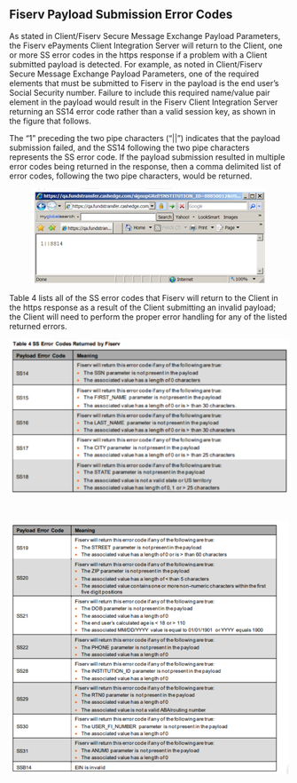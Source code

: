 
## Fiserv Payload Submission Error Codes

As stated in Client/Fiserv Secure Message Exchange Payload Parameters, the Fiserv ePayments Client Integration Server will return to the Client, one or more SS error codes in the https response if a problem with a Client submitted payload is detected. For example, as noted in Client/Fiserv Secure Message Exchange Payload Parameters, one of the required elements that must be submitted to Fiserv in the payload is the end user’s Social Security number. Failure to include this required name/value pair element in the payload would result in the Fiserv Client Integration Server returning an SS14 error code rather than a valid session key, as shown in the figure that follows.

The “1” preceding the two pipe characters (“||”) indicates that the payload submission failed, and the SS14 following the two pipe characters represents the SS error code. If the payload submission resulted in multiple error codes being returned in the response, then a comma delimited list of error codes, following the two pipe characters, would be returned.

<center>

![error code](../../../assets/images/pay-error.png)

</center>

Table 4 lists all of the SS error codes that Fiserv will return to the Client in the https response as a result of the Client submitting an invalid payload; the Client will need to perform the proper error handling for any of the listed returned errors.

<center>

![error code](../../../assets/images/table1.png)

</center>

</br>

<center>

![error code](../../../assets/images/table2.png)

</center>